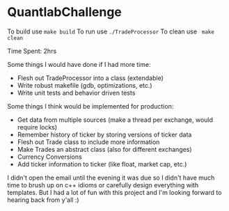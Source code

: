 # QuantlabChallenge

To build use ```make build```
To run use ```./TradeProcessor```
To clean use ``` make clean```

Time Spent: 2hrs

Some things I would have done if I had more time:
* Flesh out TradeProcessor into a class (extendable)
* Write robust makefile (gdb, optimizations, etc.)
* Write unit tests and behavior driven tests

Some things I think would be implemented for production:
* Get data from multiple sources (make a thread per exchange, would require locks)
* Remember history of ticker by storing versions of ticker data 
* Flesh out Trade class to include more information
* Make Trades an abstract class (also for different exchanges)
* Currency Conversions
* Add ticker information to ticker (like float, market cap, etc.)

I  didn't open the email until the evening it was due so I didn't have much time to brush up on c++ idioms or carefully design everything with templates. But I had a lot of fun with this project and I'm looking forward to hearing back from y'all :)
